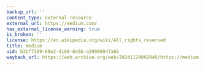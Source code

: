```yaml
---
backup_url: ''
content_type: external-resource
external_url: https://medium.com/
has_external_license_warning: true
is_broken: ''
license: https://en.wikipedia.org/wiki/All_rights_reserved
title: medium
uid: b3bf7399-60e2-4180-8e5b-a29900947a66
wayback_url: https://web.archive.org/web/20241129092040/https://medium.com/
---
```

